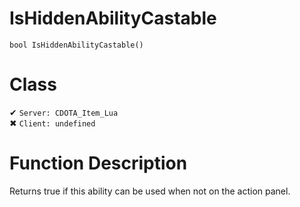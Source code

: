 # IsHiddenAbilityCastable
```
bool IsHiddenAbilityCastable()
```
# Class
✔ `Server: CDOTA_Item_Lua`  
✖ `Client: undefined`  

# Function Description
Returns true if this ability can be used when not on the action panel.
